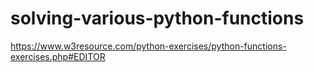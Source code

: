 # solving-various-python-functions
https://www.w3resource.com/python-exercises/python-functions-exercises.php#EDITOR
